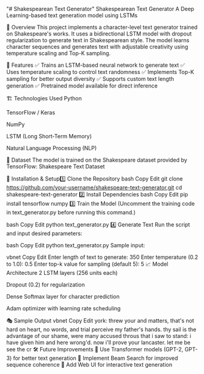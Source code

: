 "# Shakespearean Text Generator" 
Shakespearean Text Generator
A Deep Learning-based text generation model using LSTMs

📌 Overview
This project implements a character-level text generator trained on Shakespeare's works. It uses a bidirectional LSTM model with dropout regularization to generate text in Shakespearean style. The model learns character sequences and generates text with adjustable creativity using temperature scaling and Top-K sampling.

🚀 Features
✅ Trains an LSTM-based neural network to generate text
✅ Uses temperature scaling to control text randomness
✅ Implements Top-K sampling for better output diversity
✅ Supports custom text length generation
✅ Pretrained model available for direct inference

🏗 Technologies Used
Python

TensorFlow / Keras

NumPy

LSTM (Long Short-Term Memory)

Natural Language Processing (NLP)

📜 Dataset
The model is trained on the Shakespeare dataset provided by TensorFlow:
Shakespeare Text Dataset

🔧 Installation & Setup1️⃣ Clone the Repository
bash
Copy
Edit
git clone https://github.com/your-username/shakespeare-text-generator.git
cd shakespeare-text-generator
2️⃣ Install Dependencies
bash
Copy
Edit
pip install tensorflow numpy
3️⃣ Train the Model
(Uncomment the training code in text_generator.py before running this command.)

bash
Copy
Edit
python text_generator.py
4️⃣ Generate Text
Run the script and input desired parameters:

bash
Copy
Edit
python text_generator.py
Sample input:

vbnet
Copy
Edit
Enter length of text to generate: 350
Enter temperature (0.2 to 1.0): 0.5
Enter top-k value for sampling (default 5): 5
📈 Model Architecture
2 LSTM layers (256 units each)

Dropout (0.2) for regularization

Dense Softmax layer for character prediction

Adam optimizer with learning rate scheduling

🎭 Sample Output
vbnet
Copy
Edit
york:
threw your and matters, that's not hard on heart,
no words, and trial perceive my father's hands.
thy sail is the advantage of our shame,
were many accused throus that i saw to stand:
i have given him and here wrong'd. now i'll prove your lancaster.
let me be see the cr
🛠 Future Improvements
🔹 Use Transformer models (GPT-2, GPT-3) for better text generation
🔹 Implement Beam Search for improved sequence coherence
🔹 Add Web UI for interactive text generation


